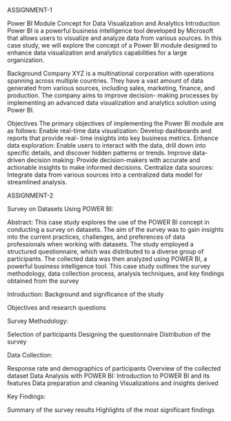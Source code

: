 ASSIGNMENT-1

Power BI Module Concept for Data Visualization and Analytics Introduction
Power BI is a powerful business intelligence tool developed by Microsoft that allows users to visualize and analyze data from various sources. In this case study, we will explore the concept of a Power BI module designed to enhance data visualization and analytics capabilities for a large organization.

Background
Company XYZ is a multinational corporation with operations spanning across multiple countries. They have a vast amount of data generated from various sources, including sales, marketing, finance, and production.
The company aims to improve decision- making processes by implementing an advanced data visualization and analytics solution using Power BI. 

Objectives
The primary objectives of implementing the Power BI module are as follows:
Enable real-time data visualization: 
Develop dashboards and reports that provide real- time insights into key business metrics.
Enhance data exploration: 
Enable users to interact with the data, drill down into specific details, and discover hidden patterns or trends.
Improve data-driven decision making: 
Provide decision-makers with accurate and actionable insights to make informed decisions.
Centralize data sources: 
Integrate data from various sources into a centralized data model for streamlined analysis.

ASSIGNMENT-2

Survey on Datasets Using POWER BI:

Abstract:
This case study explores the use of the POWER BI concept in conducting a survey on datasets. The aim of the survey was to gain insights into the current practices, challenges, and preferences of data professionals when working with datasets. The study employed a structured questionnaire, which was distributed to a diverse group of participants. The collected data was then analyzed using POWER BI, a powerful business intelligence tool. This case study outlines the survey methodology, data collection process, analysis techniques, and key findings obtained from the survey

Introduction:
Background and significance of the study

Objectives and research questions

Survey Methodology:

Selection of participants
Designing the questionnaire
Distribution of the survey

Data Collection:

Response rate and demographics of participants
Overview of the collected dataset
Data Analysis with POWER BI:
Introduction to POWER BI and its features
Data preparation and cleaning
Visualizations and insights derived

Key Findings:

Summary of the survey results 
Highlights of the most significant findings
